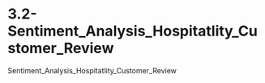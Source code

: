# 3.2-Sentiment_Analysis_Hospitatlity_Customer_Review
Sentiment_Analysis_Hospitatlity_Customer_Review
